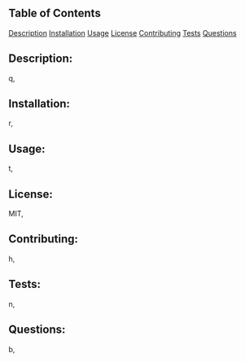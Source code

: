 ## Table of Contents
[Description](#description:)
[Installation](#installation)
[Usage](#usage)
[License](#license)
[Contributing](#contributing)
[Tests](#tests)
[Questions](#questions)

## Description: 
q,
## Installation: 
r,
## Usage: 
t,
## License: 
MIT,
## Contributing: 
h,
## Tests: 
n,
## Questions: 
b,
